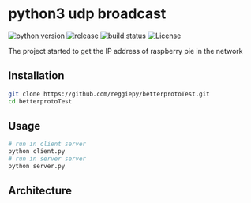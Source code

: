 # python3 udp broadcast

[![python version](https://img.shields.io/badge/python-3.7-success.svg?style=flat)](https://github.com/reggiepy/betterprotoTest)
[![release](https://img.shields.io/github/v/tag/reggiepy/betterprotoTest?color=success&label=release)](https://github.com/reggiepy/betterprotoTest)
[![build status](https://img.shields.io/badge/build-pass-success.svg?style=flat)](https://github.com/reggiepy/betterprotoTest)
[![License](https://img.shields.io/badge/license-GNU%203.0-success.svg?style=flat)](https://github.com/reggiepy/betterprotoTest)

The project started to get the IP address of raspberry pie in the network

## Installation

```bash
git clone https://github.com/reggiepy/betterprotoTest.git
cd betterprotoTest
```

## Usage

```bash
# run in client server
python client.py
# run in server server
python server.py
```

## Architecture
